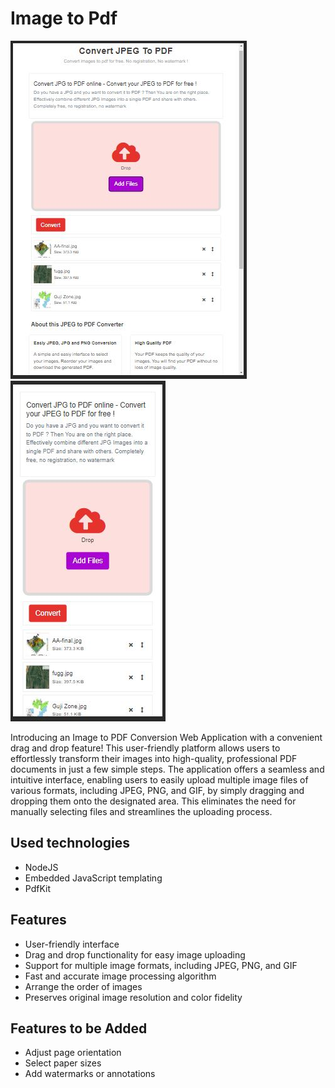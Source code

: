 # Image to Pdf
![alt text](https://raw.githubusercontent.com/kaleab-shumet/imagetopdf/main/screenshot/imagetopdf.JPG)
![alt text](https://raw.githubusercontent.com/kaleab-shumet/imagetopdf/main/screenshot/imagetopdf%20(2).JPG)

Introducing an Image to PDF Conversion Web Application with a convenient drag and drop feature! This user-friendly platform allows users to effortlessly transform their images into high-quality, professional PDF documents in just a few simple steps.
The application offers a seamless and intuitive interface, enabling users to easily upload multiple image files of various formats, including JPEG, PNG, and GIF, by simply dragging and dropping them onto the designated area. This eliminates the need for manually selecting files and streamlines the uploading process.

## Used technologies
- NodeJS
- Embedded JavaScript templating
- PdfKit

## Features
- User-friendly interface
- Drag and drop functionality for easy image uploading
- Support for multiple image formats, including JPEG, PNG, and GIF
- Fast and accurate image processing algorithm
- Arrange the order of images
- Preserves original image resolution and color fidelity

## Features to be Added
- Adjust page orientation
- Select paper sizes
- Add watermarks or annotations

